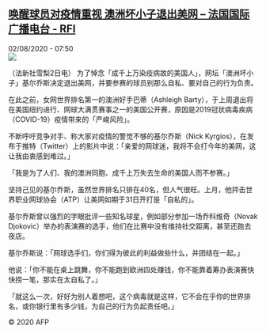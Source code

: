 <!--1596351452000-->
[唤醒球员对疫情重视 澳洲坏小子退出美网 – 法国国际广播电台 - RFI](http://www.rfi.fr//cn/contenu/20200802-%E5%94%A4%E9%86%92%E7%90%83%E5%91%98%E5%AF%B9%E7%96%AB%E6%83%85%E9%87%8D%E8%A7%86-%E6%BE%B3%E6%B4%B2%E5%9D%8F%E5%B0%8F%E5%AD%90%E9%80%80%E5%87%BA%E7%BE%8E%E7%BD%91)
------

<div>02/08/2020 - 07:50</div><img src="https://s.rfi.fr/media/display/9cd42e74-d485-11ea-92f2-005056a964fe/w:310/p:16x9/spo0002b.200802135002.jpg"><div class="t-content__body u-clearfix"><div class="m-interstitial"></div><p>（法新社雪梨2日电）    为了悼念「成千上万染疫病故的美国人」，网坛「澳洲坏小子」基尔乔斯决定退出美网，并要参赛的球员别那么自私、要对自己的行为负责。</p><p>在此之前，女网世界排名第一的澳洲好手巴蒂（Ashleigh Barty），于上周退出将在美国纽约进行、网球大满贯赛事之一的美国公开赛，原因是2019冠状病毒疾病（COVID-19）疫情带来的「严峻风险」。</p><p>不断呼吁竞争对手、称大家对疫情的警觉不够的基尔乔斯（Nick Kyrgios），在发布于推特（Twitter）上的影片中说：「亲爱的网球迷，我将不会打今年的美网，这让我由衷感到难过。」</p><p>「我是为了人们、我的澳洲同胞、成千上万失去生命的美国人而不参赛。」</p><p>坚持己见的基尔乔斯，虽然世界排名只排在40名，但人气很旺。上月，他抨击世界职业网球协会（ATP）让美网如期于31日开打是「自私的」。</p><p>基尔乔斯曾以强烈的字眼批评一些知名球星，例如部分参加一场乔科维奇（Novak Djokovic）举办的表演赛的选手，他们在比赛中没有维持社交距离，甚至还跑去夜店。</p><p>基尔乔斯说：「网球选手们，你们得为彼此的利益做些什么，并团结在一起。」</p><p>他说：「你不能在桌上跳舞，你不能跑到欧洲四处赚钱，你不能靠着筹办表演赛快快捞一笔，那实在太自私了。」</p><p>「就这么一次，好好为别人着想吧，这个病毒就是这样，它不会在乎你的世界排名，或你银行里有多少钱，为自己的行为负起责任吧。」</p><p class="t-copyright">© 2020 AFP</p>        </div>
